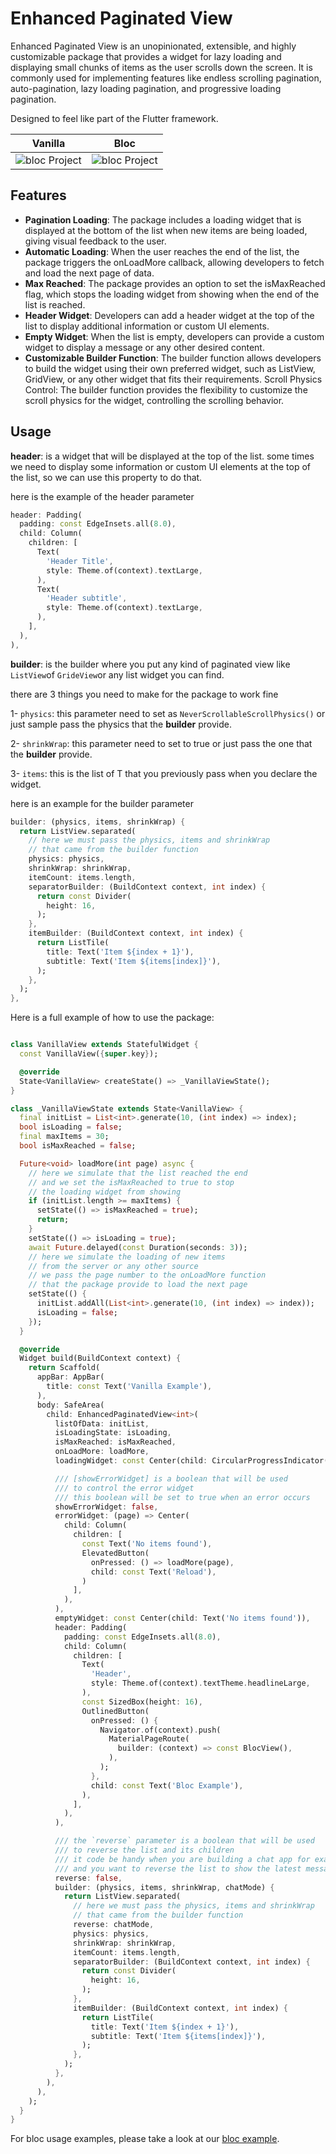 # Enhanced Paginated View

Enhanced Paginated View is an unopinionated, extensible, and highly customizable package that provides a widget for lazy loading and displaying small chunks of items as the user scrolls down the screen. It is commonly used for implementing features like endless scrolling pagination, auto-pagination, lazy loading pagination, and progressive loading pagination.

Designed to feel like part of the Flutter framework.



| Vanilla                                                                                                                             | Bloc         |
|-------------------------------------------------------------------------------------------------------------------------------------|--------------|
| <img src="https://github.com/Mustafa7Ibrahim/enhanced_paginated_view/blob/master/assets/vanilla.gif?raw=true" alt="bloc Project" /> | <img src="https://github.com/Mustafa7Ibrahim/enhanced_paginated_view/blob/master/assets/bloc.gif?raw=true" alt="bloc Project" />|


## Features

- **Pagination Loading**: The package includes a loading widget that is displayed at the bottom of the list when new items are being loaded, giving visual feedback to the user.
- **Automatic Loading**: When the user reaches the end of the list, the package triggers the onLoadMore callback, allowing developers to fetch and load the next page of data.
- **Max Reached**: The package provides an option to set the isMaxReached flag, which stops the loading widget from showing when the end of the list is reached.
- **Header Widget**: Developers can add a header widget at the top of the list to display additional information or custom UI elements.
- **Empty Widget**: When the list is empty, developers can provide a custom widget to display a message or any other desired content.
- **Customizable Builder Function**: The builder function allows developers to build the widget using their own preferred widget, such as ListView, GridView, or any other widget that fits their requirements.
  Scroll Physics Control: The builder function provides the flexibility to customize the scroll physics for the widget, controlling the scrolling behavior.

## Usage

**header**: is a widget that will be displayed at the top of the list. some times we need to display some information or custom UI elements at the top of the list, so we can use this property to do that.

here is the example of the header parameter

```dart
header: Padding(
  padding: const EdgeInsets.all(8.0),
  child: Column(
    children: [
      Text(
        'Header Title',
        style: Theme.of(context).textLarge,
      ),
      Text(
        'Header subtitle',
        style: Theme.of(context).textLarge,
      ),
    ],
  ),
),
```

**builder**: is the builder where you put any kind of paginated view like `ListView`of `GrideView`or any list widget you can find.

there are 3 things you need to make for the package to work fine

1- `physics`: this parameter need to set as `NeverScrollableScrollPhysics()` or just sample pass the physics that the **builder** provide.

2- `shrinkWrap`: this parameter need to set to true or just pass the one that the **builder** provide.

3- `items`: this is the list of T that you previously pass when you declare the widget.

here is an example for the builder parameter

```dart
builder: (physics, items, shrinkWrap) {
  return ListView.separated(
    // here we must pass the physics, items and shrinkWrap
    // that came from the builder function
    physics: physics,
    shrinkWrap: shrinkWrap,
    itemCount: items.length,
    separatorBuilder: (BuildContext context, int index) {
      return const Divider(
        height: 16,
      );
    },
    itemBuilder: (BuildContext context, int index) {
      return ListTile(
        title: Text('Item ${index + 1}'),
        subtitle: Text('Item ${items[index]}'),
      );
    },
  );
},
```

Here is a full example of how to use the package:

```dart

class VanillaView extends StatefulWidget {
  const VanillaView({super.key});

  @override
  State<VanillaView> createState() => _VanillaViewState();
}

class _VanillaViewState extends State<VanillaView> {
  final initList = List<int>.generate(10, (int index) => index);
  bool isLoading = false;
  final maxItems = 30;
  bool isMaxReached = false;

  Future<void> loadMore(int page) async {
    // here we simulate that the list reached the end
    // and we set the isMaxReached to true to stop
    // the loading widget from showing
    if (initList.length >= maxItems) {
      setState(() => isMaxReached = true);
      return;
    }
    setState(() => isLoading = true);
    await Future.delayed(const Duration(seconds: 3));
    // here we simulate the loading of new items
    // from the server or any other source
    // we pass the page number to the onLoadMore function
    // that the package provide to load the next page
    setState(() {
      initList.addAll(List<int>.generate(10, (int index) => index));
      isLoading = false;
    });
  }

  @override
  Widget build(BuildContext context) {
    return Scaffold(
      appBar: AppBar(
        title: const Text('Vanilla Example'),
      ),
      body: SafeArea(
        child: EnhancedPaginatedView<int>(
          listOfData: initList,
          isLoadingState: isLoading,
          isMaxReached: isMaxReached,
          onLoadMore: loadMore,
          loadingWidget: const Center(child: CircularProgressIndicator()),

          /// [showErrorWidget] is a boolean that will be used
          /// to control the error widget
          /// this boolean will be set to true when an error occurs
          showErrorWidget: false,
          errorWidget: (page) => Center(
            child: Column(
              children: [
                const Text('No items found'),
                ElevatedButton(
                  onPressed: () => loadMore(page),
                  child: const Text('Reload'),
                )
              ],
            ),
          ),
          emptyWidget: const Center(child: Text('No items found')),
          header: Padding(
            padding: const EdgeInsets.all(8.0),
            child: Column(
              children: [
                Text(
                  'Header',
                  style: Theme.of(context).textTheme.headlineLarge,
                ),
                const SizedBox(height: 16),
                OutlinedButton(
                  onPressed: () {
                    Navigator.of(context).push(
                      MaterialPageRoute(
                        builder: (context) => const BlocView(),
                      ),
                    );
                  },
                  child: const Text('Bloc Example'),
                ),
              ],
            ),
          ),

          /// the `reverse` parameter is a boolean that will be used
          /// to reverse the list and its children
          /// it code be handy when you are building a chat app for example
          /// and you want to reverse the list to show the latest messages
          reverse: false,
          builder: (physics, items, shrinkWrap, chatMode) {
            return ListView.separated(
              // here we must pass the physics, items and shrinkWrap
              // that came from the builder function
              reverse: chatMode,
              physics: physics,
              shrinkWrap: shrinkWrap,
              itemCount: items.length,
              separatorBuilder: (BuildContext context, int index) {
                return const Divider(
                  height: 16,
                );
              },
              itemBuilder: (BuildContext context, int index) {
                return ListTile(
                  title: Text('Item ${index + 1}'),
                  subtitle: Text('Item ${items[index]}'),
                );
              },
            );
          },
        ),
      ),
    );
  }
}
```

For bloc usage examples, please take a look at our [bloc example](https://github.com/Mustafa7Ibrahim/enhanced_paginated_view/tree/master/example/lib/bloc_example).
